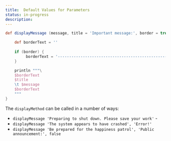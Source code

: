 ```yaml
---
title:	Default Values for Parameters
status:	in-progress
description:	
---
```



```groovy
def displayMessage (message, title = 'Important message:', border = true) {

    def borderText = ''
    
    if (border) {
         borderText = '-----------------------------------------------------------'
    }

    println """\
    $borderText
    $title
    \t $message
    $borderText
    """
}
```

The `displayMethod` can be called in a number of ways:

* `displayMessage 'Preparing to shut down. Please save your work'` - 
* `displayMessage 'The system appears to have crashed', 'Error!'`
* `displayMessage 'Be prepared for the happiness patrol', 'Public announcement:', false` 





